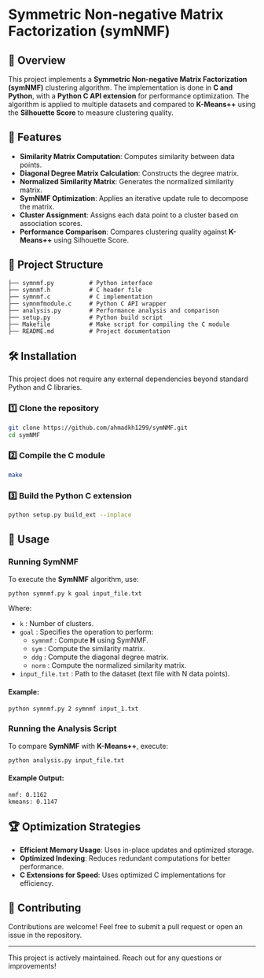 # Symmetric Non-negative Matrix Factorization (symNMF)

## 📌 Overview

This project implements a **Symmetric Non-negative Matrix Factorization (symNMF)** clustering algorithm. The implementation is done in **C and Python**, with a **Python C API extension** for performance optimization. The algorithm is applied to multiple datasets and compared to **K-Means++** using the **Silhouette Score** to measure clustering quality.

## 🚀 Features

- **Similarity Matrix Computation**: Computes similarity between data points.
- **Diagonal Degree Matrix Calculation**: Constructs the degree matrix.
- **Normalized Similarity Matrix**: Generates the normalized similarity matrix.
- **SymNMF Optimization**: Applies an iterative update rule to decompose the matrix.
- **Cluster Assignment**: Assigns each data point to a cluster based on association scores.
- **Performance Comparison**: Compares clustering quality against **K-Means++** using Silhouette Score.

## 📂 Project Structure

```
├── symnmf.py          # Python interface
├── symnmf.h           # C header file
├── symnmf.c           # C implementation
├── symnmfmodule.c     # Python C API wrapper
├── analysis.py        # Performance analysis and comparison
├── setup.py           # Python build script
├── Makefile           # Make script for compiling the C module
├── README.md          # Project documentation
```

## 🛠 Installation

This project does not require any external dependencies beyond standard Python and C libraries.

### 1️⃣ Clone the repository

```bash
git clone https://github.com/ahmadkh1299/symNMF.git
cd symNMF
```

### 2️⃣ Compile the C module

```bash
make
```

### 3️⃣ Build the Python C extension

```bash
python setup.py build_ext --inplace
```

## 🎯 Usage

### Running SymNMF

To execute the **SymNMF** algorithm, use:

```bash
python symnmf.py k goal input_file.txt
```

Where:

- `k` : Number of clusters.
- `goal` : Specifies the operation to perform:
  - `symnmf` : Compute **H** using SymNMF.
  - `sym` : Compute the similarity matrix.
  - `ddg` : Compute the diagonal degree matrix.
  - `norm` : Compute the normalized similarity matrix.
- `input_file.txt` : Path to the dataset (text file with N data points).

#### Example:

```bash
python symnmf.py 2 symnmf input_1.txt
```

### Running the Analysis Script

To compare **SymNMF** with **K-Means++**, execute:

```bash
python analysis.py input_file.txt
```

#### Example Output:

```
nmf: 0.1162
kmeans: 0.1147
```

## 🏆 Optimization Strategies

- **Efficient Memory Usage**: Uses in-place updates and optimized storage.
- **Optimized Indexing**: Reduces redundant computations for better performance.
- **C Extensions for Speed**: Uses optimized C implementations for efficiency.

## 🤝 Contributing

Contributions are welcome! Feel free to submit a pull request or open an issue in the repository.

---

This project is actively maintained. Reach out for any questions or improvements!

